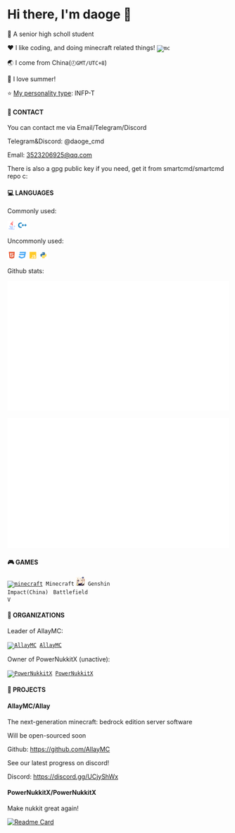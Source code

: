 # Hi there, I'm daoge 👋

🌱 A senior high scholl student

❤️ I like coding, and doing minecraft related things! <code><img height="20" src="assets/img/minecraft.net.ico" alt="mc" /></code>

🌏 I come from China(`🕗GMT/UTC+8`)

🌴 I love summer!

⭐ [My personality type](https://www.16personalities.com/profiles/infp-t/x/5ofhizfqa): INFP-T

#### 💬 CONTACT

You can contact me via Email/Telegram/Discord

Telegram&Discord: @daoge_cmd

Emall: 3523206925@qq.com

There is also a gpg public key if you need, get it from smartcmd/smartcmd repo c:

#### 💻 LANGUAGES

Commonly used:

<code><img height="20" src="assets/svg/java.svg" alt="java" /></code>
<code><img height="20" src="assets/svg/cpp.svg" alt="cpp" /></code>

Uncommonly used:

<code><img height="20" src="assets/svg/html.svg" alt="html" /></code>
<code><img height="20" src="assets/svg/css.svg" alt="css" /></code>
<code><img height="20" src="assets/svg/js.svg" alt="javascript" /></code>
<code><img height="20" src="https://raw.githubusercontent.com/github/explore/80688e429a7d4ef2fca1e82350fe8e3517d3494d/topics/python/python.png" alt="python" /></code>

Github stats:

![](https://raw.githubusercontent.com/smartcmd/github-stats/master/generated/overview.svg#gh-dark-mode-only)

![](https://raw.githubusercontent.com/smartcmd/github-stats/master/generated/languages.svg#gh-dark-mode-only)


#### 🎮 GAMES

<code><a href="https://minecraft.net/"><img height="20" src="assets/img/minecraft.net.ico" alt="minecraft" /></a>&nbsp;Minecraft</code>
<code><a href="https://genshin.mihoyo.com/"><img height="20" src="assets/img/genshin-impact.png" alt="genshin" /></a>&nbsp;Genshin Impact(China)</code>
<code><a href="https://www.ea.com/games/battlefield"></a>&nbsp;Battlefield V</code>

#### 📝 ORGANIZATIONS

Leader of AllayMC:

<code><a href="https://github.com/AllayMC"><img height="20" src="https://avatars.githubusercontent.com/u/127004695" alt="AllayMC" /></a>&nbsp;<a href="https://github.com/AllayMC">AllayMC</a></code>

Owner of PowerNukkitX (unactive):

<code><a href="https://github.com/PowerNukkitX"><img height="20" src="https://avatars.githubusercontent.com/u/99014792" alt="PowerNukkitX" /></a>&nbsp;<a href="https://github.com/PowerNukkitX">PowerNukkitX</a></code>

#### 📂 PROJECTS

#### AllayMC/Allay

The next-generation minecraft: bedrock edition server software

Will be open-sourced soon

Github: https://github.com/AllayMC

See our latest progress on discord!

Discord: https://discord.gg/UCjyShWx

#### PowerNukkitX/PowerNukkitX

Make nukkit great again!

[![Readme Card](https://github-readme-stats.vercel.app/api/pin/?username=PowerNukkitX&repo=PowerNukkitX)](https://github.com/anuraghazra/github-readme-stats)

